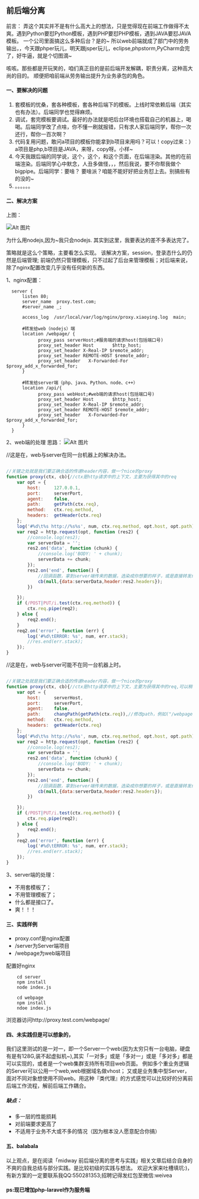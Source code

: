 ## 前后端分离

前言：
弄这个其实并不是有什么高大上的想法，只是觉得现在前端工作做得不太爽。遇到Python要怼Python模板，遇到PHP要怼PHP模板，遇到JAVA要怼JAVA模板。
一个公司里面搞这么多种后台？是的~
所以web前端就成了部门中的劳务输出，，今天跟phper玩儿，明天跟jsper玩儿，eclipse,phpstorm,PyCharm会完了，好牛逼，就是个切图滴~

咳咳。那些都是开玩笑的，咱们真正目的是前后端开发解耦，职责分离，这种高大尚的目的。
顺便把咱前端从劳务输出提升为业务承包的角色。

#### 一、要解决的问题
1. 套模板的忧桑，套各种模板，套各种后端下的模板。上线时常依赖后端（其实也有办法）。后端同学也觉得麻烦。
2. 调试，套完模板要调试。最好的办法就是吧后台环境也搭载自己的机器上，喝喝。后端同学改了点啥，你不懂一刷就报错，只有求人家后端同学，帮你一次还行，帮你一百次啊？
3. 代码复用问题，敢问a项目的模板你能拿到b项目来用吗？可以！copy过来：）a项目是php,b项目是JAVA，来呀，copy呀。小样~
4. 今天我跟后端的同学说，这个，这个，和这个页面，在后端渲染。其他的在前端渲染。后端同学心中默念，人丑多做怪，，，然后我说，要不你帮我做个bigpipe。后端同学：要啥？
要啥派？咱能不能好好把业务怼上去。别搞些有的没的~
5. 。。。。。。

#### 二、解决方案

上图：

![Alt 图片](img/liucheng.png)

为什么用nodejs,因为~我只会nodejs.
其实到这里，我要表达的差不多表达完了。

策略就是这么个策略，主要看怎么实现。
该解决方案，session，登录态什么的仍然是后端管理;
前端仍然只管理模板，只不过起了后台来管理模板；对后端来说，除了nginx配置改变几乎没有任何新的东西。


1、nginx配置：

```shell
  server {
      listen 80;
      server_name  proxy.test.com;
      #server_name _;

      access_log  /usr/local/var/log/nginx/proxy.xiaoying.log  main;

      #转发给web（nodejs）端
      location /webpage/ {
            proxy_pass serverHost;#服务端的请求host(包括端口号)
            proxy_set_header Host       $http_host;
            proxy_set_header X-Real-IP $remote_addr;
            proxy_set_header REMOTE-HOST $remote_addr;
            proxy_set_header   X-Forwarded-For  $proxy_add_x_forwarded_for;
      }

      #转发给server端（php、java、Python、node、c++）
      location /api/{
            proxy_pass webHost;#web端的请求host(包括端口号)
            proxy_set_header Host       $http_host;
            proxy_set_header X-Real-IP $remote_addr;
            proxy_set_header REMOTE-HOST $remote_addr;
            proxy_set_header   X-Forwarded-For  $proxy_add_x_forwarded_for;
      }
  }
```

2、web端的处理
思路：
![Alt 图片](img/webliucheng.png)

//这是在，web与server在同一台机器上的解决办法。

```javascript

//关键之处就是我们要正确合适的传递header内容，做一个nice的proxy
function proxy(ctx, cb){//ctx是http请求中的上下文，主要为获得其中的req
    var opt = {
        host:     127.0.0.1,
        port:     serverPort,
        agent:    false,
        path:     getPath(ctx.req),
        method:   ctx.req.method,
        headers:  getHeader(ctx.req)
    };
    log('#%d\t%s http://%s%s', num, ctx.req.method, opt.host, opt.path);
    var req2 = http.request(opt, function (res2) {
        //console.log(res2);
        var serverData = '';
        res2.on('data', function (chunk) {
            //console.log('BODY: ' + chunk);
            serverData += chunk;
        });
        res2.on('end', function() {
            //回调函数，拿到server端传来的数据，选染成你想要的样子，或是直接转发给浏览器，记得setHeader
            cb(null,{data:serverData,header:res2.headers});
        })

    });
    if (/POST|PUT/i.test(ctx.req.method)) {
        ctx.req.pipe(req2);
    } else {
        req2.end();
    }
    req2.on('error', function (err) {
        log('#%d\tERROR: %s', num, err.stack);
        //res.end(err.stack);
    });
}

```

//这是在，web与server可能不在同一台机器上时。

```javascript

//关键之处就是我们要正确合适的传递header内容，做一个nice的proxy
function proxy(ctx, cb){//ctx是http请求中的上下文，主要为获得其中的req,可以稍作修改，直接传入req
    var opt = {
        host:     serverHost,
        port:     serverPort,
        agent:    false,
        path:     changPath(getPath(ctx.req)),//修改path，例如("/webpage/user_info" transport to "/api/user_info" )
        method:   ctx.req.method,
        headers:  getHeader(ctx.req)
    };
    log('#%d\t%s http://%s%s', num, ctx.req.method, opt.host, opt.path);
    var req2 = http.request(opt, function (res2) {
        //console.log(res2);
        var serverData = '';
        res2.on('data', function (chunk) {
            //console.log('BODY: ' + chunk);
            serverData += chunk;
        });
        res2.on('end', function() {
            //回调函数，拿到server端传来的数据，选染成你想要的样子，或是直接转发给浏览器，记得setHeader
            cb(null,{data:serverData,header:res2.headers});
        })

    });
    if (/POST|PUT/i.test(ctx.req.method)) {
        ctx.req.pipe(req2);
    } else {
        req2.end();
    }
    req2.on('error', function (err) {
        log('#%d\tERROR: %s', num, err.stack);
        //res.end(err.stack);
    });
}

```

3、server端的处理：
+ 不用套模板了；
+ 不用管理模板了；
+ 什么都是接口了。
+ 爽！！！


#### 三、实践样例
+ proxy.conf是nginx配置
+ /server为Server端项目
+ /webpage为web端项目

配置好nginx

```
    cd server
    npm install
    node index.js

    cd webpage
    npm install
    ndoe index.js
```

浏览器访问http://proxy.test.com/webpage/

#### 四、未实践但是可以想象的，
我们这里测试的是一对一，即一个Server一个web(因为太穷只有一台电脑，硬盘有是有128G,装不起虚拟机~),其实「一对多」或是「多对一」或是「多对多」都是可以实现的，或者是一个web集群支持所有项目web页面。
例如多个重业务逻辑的Server可以公用一个web,web根据域名做vhost；
又或是业务集中型Server，面对不同对象想使用不同web。用这种『类代理』的方式感觉可以比较好的分离前后端工作流程，解前后端工作耦合。
##### 缺点：
- 多一层的性能损耗
- 对前端要求更高了
- 不适用于业务不大或不多的情况（因为根本没人愿意配合你搞）

#### 五、balabala

以上观点，是在阅读「midway 前后端分离的思考与实践」相关文章后结合自身的不爽的自我总结与部分实践。是比较初级的实践与想法。
欢迎大家来吐槽填坑:)，有新方案的一定要联系我QQ:550281353;招聘记得发红包至微信:weivea

#### ps:现已增加php-laravel作为服务端